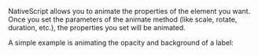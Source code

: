 NativeScript allows you to animate the properties of the element you want. Once you set the parameters of the animate method (like scale, rotate, duration, etc.), the properties you set will be animated. 

A simple example is animating the opacity and background of a label: 
<snippet id='animation-animating-properties-code'/>